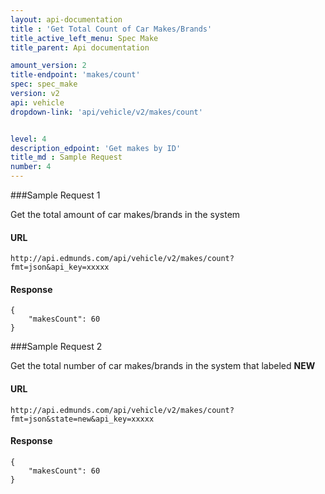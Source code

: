 ```yaml
---
layout: api-documentation
title : 'Get Total Count of Car Makes/Brands'
title_active_left_menu: Spec Make
title_parent: Api documentation

amount_version: 2
title-endpoint: 'makes/count'
spec: spec_make
version: v2
api: vehicle
dropdown-link: 'api/vehicle/v2/makes/count'


level: 4
description_edpoint: 'Get makes by ID'
title_md : Sample Request
number: 4
---
```


###Sample Request 1

Get the total amount of car makes/brands in the system

#### URL

	http://api.edmunds.com/api/vehicle/v2/makes/count?fmt=json&api_key=xxxxx
	
#### Response

	{
		"makesCount": 60
	}
	
###Sample Request 2

Get the total number of car makes/brands in the system that labeled __NEW__

#### URL

	http://api.edmunds.com/api/vehicle/v2/makes/count?fmt=json&state=new&api_key=xxxxx

#### Response

	{
		"makesCount": 60
	}
